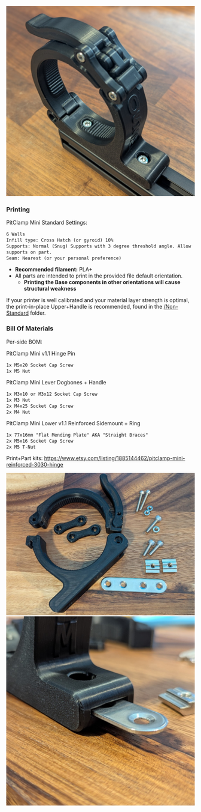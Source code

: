 ![](Images/Assembled.jpg)

### Printing
PitClamp Mini Standard Settings:

    6 Walls
    Infill type: Cross Hatch (or gyroid) 10%
    Supports: Normal (Snug) Supports with 3 degree threshold angle. Allow supports on part.
    Seam: Nearest (or your personal preference)
 - **Recommended filament:** PLA+
 - All parts are intended to print in the provided file default orientation. 
   - **Printing the Base components in other orientations will cause structural weakness**

If your printer is well calibrated and your material layer strength is optimal, the print-in-place Upper+Handle is recommended, found in the [/Non-Standard](Non-standard) folder.

### Bill Of Materials

Per-side BOM:

PitClamp Mini v1.1 Hinge Pin

	1x M5x20 Socket Cap Screw
	1x M5 Nut

PitClamp Mini Lever Dogbones + Handle

    1x M3x10 or M3x12 Socket Cap Screw
    1x M3 Nut
	2x M4x25 Socket Cap Screw
	2x M4 Nut

PitClamp Mini Lower v1.1 Reinforced Sidemount + Ring

	1x 77x16mm "Flat Mending Plate" AKA "Straight Braces"
	2x M5x16 Socket Cap Screw
	2x M5 T-Nut

Print+Part kits: https://www.etsy.com/listing/1885144462/pitclamp-mini-reinforced-3030-hinge

![](Images/Overview.jpg)
![](Images/Assembly.jpg)